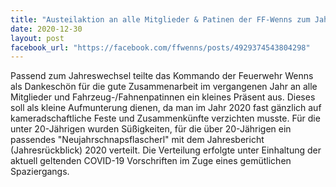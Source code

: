 ```yaml
---
title: "Austeilaktion an alle Mitglieder & Patinen der FF-Wenns zum Jahreswechsel"
date: 2020-12-30
layout: post
facebook_url: "https://facebook.com/ffwenns/posts/4929374543804298"
---
```


Passend zum Jahreswechsel teilte das Kommando der Feuerwehr Wenns als Dankeschön für die gute Zusammenarbeit im vergangenen Jahr an alle Mitglieder und Fahrzeug-/Fahnenpatinnen ein kleines Präsent aus. Dieses soll als kleine Aufmunterung dienen, da man im Jahr 2020 fast gänzlich auf kameradschaftliche Feste und Zusammenkünfte verzichten musste. Für die unter 20-Jährigen wurden Süßigkeiten, für die über 20-Jährigen ein passendes "Neujahrschnapsflascherl" mit dem Jahresbericht (Jahresrückblick) 2020 verteilt. 
Die Verteilung erfolgte unter Einhaltung der aktuell geltenden COVID-19 Vorschriften im Zuge eines gemütlichen Spaziergangs.